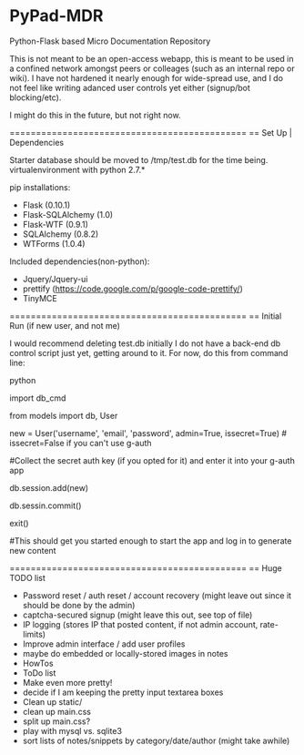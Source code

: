 PyPad-MDR
=========

Python-Flask based Micro Documentation Repository

This is not meant to be an open-access webapp, this is meant to be used in a confined network amongst peers
or colleages (such as an internal repo or wiki). I have not hardened it nearly enough for wide-spread use,
and I do not feel like writing adanced user controls yet either (signup/bot blocking/etc).

I might do this in the future, but not right now.

=============================================
== Set Up | Dependencies

Starter database should be moved to /tmp/test.db for the time being.
virtualenvironment with python 2.7.*

pip installations:

* Flask (0.10.1)
* Flask-SQLAlchemy (1.0)
* Flask-WTF (0.9.1)
* SQLAlchemy (0.8.2)
* WTForms (1.0.4)


Included dependencies(non-python):

* Jquery/Jquery-ui
* prettify (https://code.google.com/p/google-code-prettify/)
* TinyMCE


=============================================
== Initial Run (if new user, and not me)

I would recommend deleting test.db initially
I do not have a back-end db control script just yet, getting around to it.
For now, do this from command line:

python

import db_cmd

from models import db, User

new = User('username', 'email', 'password', admin=True, issecret=True) # issecret=False if you can't use g-auth

 #Collect the secret auth key (if you opted for it) and enter it into your g-auth app
 
db.session.add(new)

db.sessin.commit()

exit()

 #This should get you started enough to start the app and log in to generate new content

=============================================
== Huge TODO list

* Password reset / auth reset / account recovery (might leave out since it should be done by the admin)
* captcha-secured signup (might leave this out, see top of file)
* IP logging (stores IP that posted content, if not admin account, rate-limits)
* Improve admin interface / add user profiles
* maybe do embedded or locally-stored images in notes
* HowTos
* ToDo list
* Make even more pretty!
* decide if I am keeping the pretty input textarea boxes
* Clean up static/
* clean up main.css
* split up main.css?
* play with mysql vs. sqlite3
* sort lists of notes/snippets by category/date/author (might take awhile)



